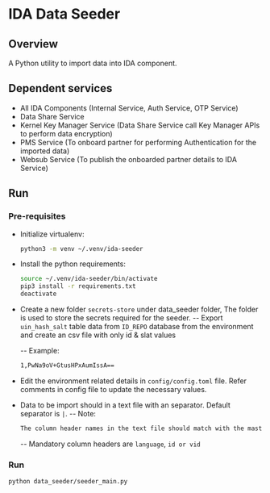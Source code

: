# IDA Data Seeder
## Overview
A Python utility to import data into IDA component.

## Dependent services
- All IDA Components (Internal Service, Auth Service, OTP Service)
- Data Share Service
- Kernel Key Manager Service (Data Share Service call Key Manager APIs to perform data encryption)
- PMS Service (To onboard partner for performing Authentication for the imported data)
- Websub Service (To publish the onboarded partner details to IDA Service) 


## Run

### Pre-requisites

- Initialize virtualenv:
    ```sh
    python3 -m venv ~/.venv/ida-seeder
    ```

- Install the python requirements:
    ```sh
    source ~/.venv/ida-seeder/bin/activate
    pip3 install -r requirements.txt
    deactivate
    ```
- Create a new folder `secrets-store` under data_seeder folder, The folder is used to store the secrets required for the seeder.
	-- Export `uin_hash_salt` table data from `ID_REPO` database from the environment and create an csv file with only id & slat values
	
	-- Example:
	```sh
    1,PwNa9oV+GtusHPxAumIssA== 
    ```
		
- Edit the environment related details in `config/config.toml` file. Refer comments in config file to update the necessary values.

- Data to be import should in a text file with an separator. Default separator is `|`. 
	-- Note:
	```sh
	The column header names in the text file should match with the master id schema field names. 
	```
	-- Mandatory column headers are `language`, `id or vid` 
		

### Run
```sh
python data_seeder/seeder_main.py
```
